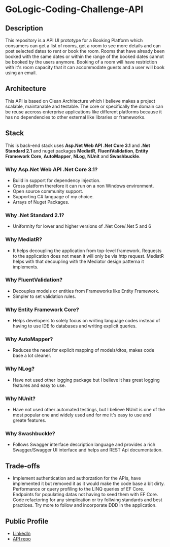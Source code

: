 
# GoLogic-Coding-Challenge-API
## Description
This repository is a API UI prototype for a Booking Platform which consumers can get a list of rooms, get a room to see more details and can post selected dates to rent or book the room. Rooms that have already been booked with the same dates or within the range of the booked dates cannot be booked by the users anymore. Booking of a room will have restriction with it's room capacity that it can accommodate guests and a user will book using an email.

## Architecture
This API is based on Clean Architecture which I believe makes a project scalable, maintanable and testable. The core or specifically the domain can be reuse accross enterprise applications like different platforms because it has no dependencies to other external like libraries or frameworks.

## Stack
This is back-end stack uses **Asp.Net Web API .Net Core 3.1** and **.Net Standard 2.1** and nuget packages **MediatR**, **FluentValidation**, **Entity Framework Core**, **AutoMapper**, **NLog**, **NUnit** and **Swashbuckle**.
### Why Asp.Net Web API .Net Core 3.1?
- Build in support for dependency injection.
- Cross platform therefore it can run on a non Windows environment.
- Open source community support.
- Supporting C# language of my choice.
- Arrays of Nuget Packages.
### Why .Net Standard 2.1?
- Uniformity for lower and higher versions of .Net Core/.Net 5 and 6
### Why MediatR?
- It helps decoupling the application from top-level framework. Requests to the application does not mean it will only be via http request. MediatR helps with that decoupling with the Mediator design patterna it implements.
### Why FluentValidation?
- Decouples models or entities from Frameworks like Entity Framework.
- Simpler to set validation rules.
### Why Entity Framework Core?
- Helps developers to solely focus on writing language codes instead of having to use IDE fo databases and writing explicit queries.
### Why AutoMapper?
- Reduces the need for explicit  mapping of models/dtos, makes code base a lot cleaner.
### Why NLog?
- Have not used other logging package but I believe it has great logging features and easy to use.
### Why NUnit?
- Have not used other automated testings, but I believe NUnit is one of the most popular one and widely used and for me it's easy to use and greate features.
### Why Swashbuckle?
- Follows Swagger interface description language and provides a rich Swagger/Swagger UI interface and helps and REST Api documentation.
## Trade-offs
- Implement authentication and authorzation for the APIs, have implemented it but removed it as it would make the code base a bit dirty. Performance or query profiling to the LINQ queries of EF Core. Endpoints for populating datas not having to seed them with EF Core. Code refactoring for any simplication or try follwing standards and best practices. Try more to follow and incorporate DDD in the application.
## Public Profile
- [LinkedIn](http://https://www.linkedin.com/in/peter-john-r-hugo-050078101/ "LinkedIn")
- [API repo](https://github.com/JohnHugo1105/GoLogic-Coding-Challenge-API)

